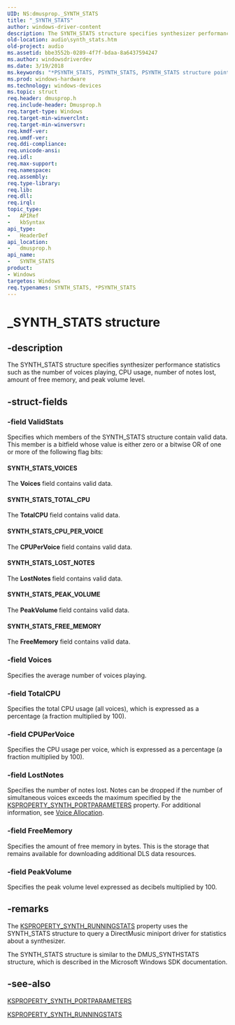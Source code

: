 ```yaml
---
UID: NS:dmusprop._SYNTH_STATS
title: "_SYNTH_STATS"
author: windows-driver-content
description: The SYNTH_STATS structure specifies synthesizer performance statistics such as the number of voices playing, CPU usage, number of notes lost, amount of free memory, and peak volume level.
old-location: audio\synth_stats.htm
old-project: audio
ms.assetid: bbe3552b-0289-4f7f-bdaa-8a6437594247
ms.author: windowsdriverdev
ms.date: 3/19/2018
ms.keywords: "*PSYNTH_STATS, PSYNTH_STATS, PSYNTH_STATS structure pointer [Audio Devices], SYNTH_STATS, SYNTH_STATS structure [Audio Devices], _SYNTH_STATS, aud-prop_04ed015d-56c6-4275-8025-66e67ee6ce87.xml, audio.synth_stats, dmusprop/PSYNTH_STATS, dmusprop/SYNTH_STATS"
ms.prod: windows-hardware
ms.technology: windows-devices
ms.topic: struct
req.header: dmusprop.h
req.include-header: Dmusprop.h
req.target-type: Windows
req.target-min-winverclnt: 
req.target-min-winversvr: 
req.kmdf-ver: 
req.umdf-ver: 
req.ddi-compliance: 
req.unicode-ansi: 
req.idl: 
req.max-support: 
req.namespace: 
req.assembly: 
req.type-library: 
req.lib: 
req.dll: 
req.irql: 
topic_type:
-	APIRef
-	kbSyntax
api_type:
-	HeaderDef
api_location:
-	dmusprop.h
api_name:
-	SYNTH_STATS
product:
- Windows
targetos: Windows
req.typenames: SYNTH_STATS, *PSYNTH_STATS
---
```


# _SYNTH_STATS structure


## -description


The SYNTH_STATS structure specifies synthesizer performance statistics such as the number of voices playing, CPU usage, number of notes lost, amount of free memory, and peak volume level.


## -struct-fields




### -field ValidStats

Specifies which members of the SYNTH_STATS structure contain valid data. This member is a bitfield whose value is either zero or a bitwise OR of one or more of the following flag bits:





#### SYNTH_STATS_VOICES

The <b>Voices</b> field contains valid data.



#### SYNTH_STATS_TOTAL_CPU

The <b>TotalCPU</b> field contains valid data.



#### SYNTH_STATS_CPU_PER_VOICE

The <b>CPUPerVoice</b> field contains valid data.



#### SYNTH_STATS_LOST_NOTES

The <b>LostNotes </b>field contains valid data.



#### SYNTH_STATS_PEAK_VOLUME

The <b>PeakVolume </b>field contains valid data.



#### SYNTH_STATS_FREE_MEMORY

The <b>FreeMemory</b> field contains valid data.


### -field Voices

Specifies the average number of voices playing.


### -field TotalCPU

Specifies the total CPU usage (all voices), which is expressed as a percentage (a fraction multiplied by 100).


### -field CPUPerVoice

Specifies the CPU usage per voice, which is expressed as a percentage (a fraction multiplied by 100).


### -field LostNotes

Specifies the number of notes lost. Notes can be dropped if the number of simultaneous voices exceeds the maximum specified by the <a href="https://msdn.microsoft.com/library/windows/hardware/ff537405">KSPROPERTY_SYNTH_PORTPARAMETERS</a> property. For additional information, see <a href="https://msdn.microsoft.com/fb1e6c36-02b4-41a6-b9c4-09f393d389db">Voice Allocation</a>.


### -field FreeMemory

Specifies the amount of free memory in bytes. This is the storage that remains available for downloading additional DLS data resources.


### -field PeakVolume

Specifies the peak volume level expressed as decibels multiplied by 100.


## -remarks



The <a href="https://msdn.microsoft.com/library/windows/hardware/ff537406">KSPROPERTY_SYNTH_RUNNINGSTATS</a> property uses the SYNTH_STATS structure to query a DirectMusic miniport driver for statistics about a synthesizer.

The SYNTH_STATS structure is similar to the DMUS_SYNTHSTATS structure, which is described in the Microsoft Windows SDK documentation.




## -see-also




<a href="https://msdn.microsoft.com/library/windows/hardware/ff537405">KSPROPERTY_SYNTH_PORTPARAMETERS</a>



<a href="https://msdn.microsoft.com/library/windows/hardware/ff537406">KSPROPERTY_SYNTH_RUNNINGSTATS</a>
 

 

